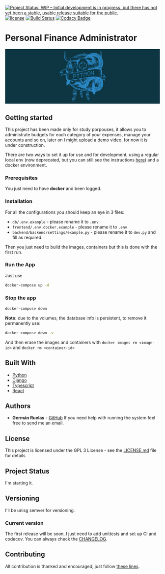 [![Project Status: WIP – Initial development is in progress, but there has not yet been a stable, usable release suitable for the public.](https://www.repostatus.org/badges/latest/wip.svg)](https://www.repostatus.org/#wip)
[![license](https://img.shields.io/badge/licence-GPL--3-blue.svg)](https://github.com/lgruelas/finance/blob/master/LICENSE)
[![Build Status](https://api.travis-ci.com/lgruelas/finance.svg?branch=master)](https://travis-ci.com/lgruelas/finance)
[![Codacy Badge](https://app.codacy.com/project/badge/Grade/0409d1607cb04aef95cfb96f4af42887)](https://www.codacy.com/manual/lgruelas/finance?utm_source=github.com&amp;utm_medium=referral&amp;utm_content=lgruelas/finance&amp;utm_campaign=Badge_Grade)

# Personal Finance Administrator

![Python master race](assets/python.png?raw=true "python")

## Getting started

This project has been made only for study porpouses, it allows you to administrate budgets for each category of your expenses, manage your accounts and so on, later on I might upload a demo video, for now it is under construction.

There are two ways to set it up for use and for development, using a regular local env (now deprecated, but you can still see the instructions [here](htts://github.com/lgruelas/finance/blob/master/LOCAL_README.md)) and a docker environment.

### Prerequisites

You just need to have **docker** and been logged.

### Installation

For all the configurations you should keep an eye in 3 files:
- `db/.env.example` - please rename it to `.env`
- `frontend/.env.docker.example` - please rename it to `.env`
- `backend/backend/settings/example.py` - please rename it to `dev.py` and fill as required.

Then you just need to build the images, containers but this is done with the first run.

### Run the App

Just use
```bash
docker-compose up -d
```

### Stop the app

```bash
docker-compose down
```

**Note:** due to the volumes, the database info is persistent, to remove it permanently use:

```bash
dacker-compose down -v
```

And then erase the images and containers with `docker images rm <image-id>` and `docker rm <container-id>`

## Built With

*   [Python](https://www.python.org/downloads/)
*   [Django](https://www.djangoproject.com/download/)
*   [Typescript](https://www.typescriptlang.org/index.html#download-links)
*   [React](https://reactjs.org/)

## Authors

*   **Germán Ruelas** - [GitHub](https://github.com/lgruelas)
If you need help with running the system feel free to send me an email.

## License

This project is licensed under the GPL 3 License - see the [LICENSE.md](LICENSE.md) file for details

## Project Status

I'm starting it.

## Versioning

I'll be unisg semver for versioning.

### Current version

The first release will be soon, I just need to add unittests and set up CI and codecov.
You can always check the [CHANGELOG](https://github.com/lgruelas/finance/blob/master/CHANGELOG.md).

## Contributing

All contribution is thanked and encouraged, just follow [these lines](https://github.com/lgruelas/finance/blob/master/CHANGELOG.md).

